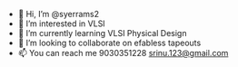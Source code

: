 - 👋 Hi, I’m @syerrams2
- 👀 I’m interested in VLSI
- 🌱 I’m currently learning VLSI Physical Design
- 💞️ I’m looking to collaborate on  efabless tapeouts
- 📫 You can reach me 9030351228 srinu.123@gmail.com

<!---
syerrams2/syerrams2 is a ✨ special ✨ repository because its `README.md` (this file) appears on your GitHub profile.
You can click the Preview link to take a look at your changes.
--->
